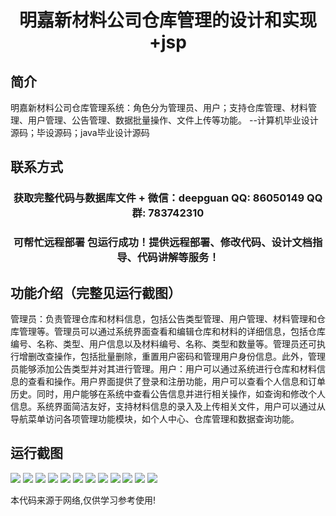 <p><h1 align="center">明嘉新材料公司仓库管理的设计和实现+jsp</h1></p>

## 简介
明嘉新材料公司仓库管理系统：角色分为管理员、用户；支持仓库管理、材料管理、用户管理、公告管理、数据批量操作、文件上传等功能。    --计算机毕业设计源码；毕设源码；java毕业设计源码


## 联系方式
<p><h3 align="center">获取完整代码与数据库文件 + 微信：deepguan QQ: 86050149 QQ群: 783742310</h3></p>
<p><h3 align="center">可帮忙远程部署 包运行成功！提供远程部署、修改代码、设计文档指导、代码讲解等服务！</h3></p>

## 功能介绍（完整见运行截图）
管理员：负责管理仓库和材料信息，包括公告类型管理、用户管理、材料管理和仓库管理等。管理员可以通过系统界面查看和编辑仓库和材料的详细信息，包括仓库编号、名称、类型、用户信息以及材料编号、名称、类型和数量等。管理员还可执行增删改查操作，包括批量删除，重置用户密码和管理用户身份信息。此外，管理员能够添加公告类型并对其进行管理。用户：用户可以通过系统进行仓库和材料信息的查看和操作。用户界面提供了登录和注册功能，用户可以查看个人信息和订单历史。同时，用户能够在系统中查看公告信息并进行相关操作，如查询和修改个人信息。系统界面简洁友好，支持材料信息的录入及上传相关文件，用户可以通过从导航菜单访问各项管理功能模块，如个人中心、仓库管理和数据查询功能。


## 运行截图
![](https://bs-1329754181.cos.ap-shanghai.myqcloud.com/ssm/MingJiaNewMaterialsWarehouseManagementJsp/img/001.jpg)
![](https://bs-1329754181.cos.ap-shanghai.myqcloud.com/ssm/MingJiaNewMaterialsWarehouseManagementJsp/img/002.jpg)
![](https://bs-1329754181.cos.ap-shanghai.myqcloud.com/ssm/MingJiaNewMaterialsWarehouseManagementJsp/img/003.jpg)
![](https://bs-1329754181.cos.ap-shanghai.myqcloud.com/ssm/MingJiaNewMaterialsWarehouseManagementJsp/img/004.jpg)
![](https://bs-1329754181.cos.ap-shanghai.myqcloud.com/ssm/MingJiaNewMaterialsWarehouseManagementJsp/img/005.jpg)
![](https://bs-1329754181.cos.ap-shanghai.myqcloud.com/ssm/MingJiaNewMaterialsWarehouseManagementJsp/img/006.jpg)
![](https://bs-1329754181.cos.ap-shanghai.myqcloud.com/ssm/MingJiaNewMaterialsWarehouseManagementJsp/img/007.jpg)
![](https://bs-1329754181.cos.ap-shanghai.myqcloud.com/ssm/MingJiaNewMaterialsWarehouseManagementJsp/img/008.jpg)
![](https://bs-1329754181.cos.ap-shanghai.myqcloud.com/ssm/MingJiaNewMaterialsWarehouseManagementJsp/img/009.jpg)
![](https://bs-1329754181.cos.ap-shanghai.myqcloud.com/ssm/MingJiaNewMaterialsWarehouseManagementJsp/img/010.jpg)
![](https://bs-1329754181.cos.ap-shanghai.myqcloud.com/ssm/MingJiaNewMaterialsWarehouseManagementJsp/img/011.jpg)
![](https://bs-1329754181.cos.ap-shanghai.myqcloud.com/ssm/MingJiaNewMaterialsWarehouseManagementJsp/img/012.jpg)

<p>本代码来源于网络,仅供学习参考使用!</p>
